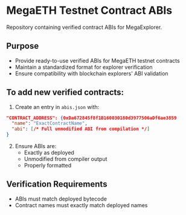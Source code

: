 # MegaETH Testnet Contract ABIs

Repository containing verified contract ABIs for MegaExplorer.

## Purpose
- Provide ready-to-use verified ABIs for MegaETH testnet contracts
- Maintain a standardized format for explorer verification
- Ensure compatibility with blockchain explorers' ABI validation

## To add new verified contracts:
1. Create an entry in `abis.json` with:
```json
"CONTRACT_ADDRESS": {0xDa672845f8f1B160030180d3977506aDf6ae3859
  "name": "ExactContractName",
  "abi": [/* Full unmodified ABI from compilation */]
}
```
2. Ensure ABIs are:
   - Exactly as deployed
   - Unmodified from compiler output
   - Properly formatted

## Verification Requirements
- ABIs must match deployed bytecode
- Contract names must exactly match deployed names

